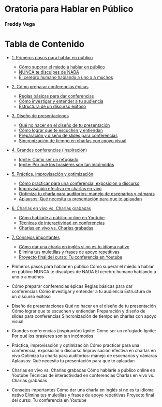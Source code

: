 <h1>Oratoria para Hablar en Público</h1>

<h3>Freddy Vega</h3>

<h1>Tabla de Contenido</h1>

- [1. Primeros pasos para hablar en público](#1-Primeros-pasos-para-hablar-en-público)
  - [Cómo superar el miedo a hablar en público](#Cómo-superar-el-miedo-a-hablar-en-público)
  - [NUNCA te disculpes de NADA](#NUNCA-te-disculpes-de-NADA)
  - [El cerebro humano hablando a uno o a muchos](#El-cerebro-humano-hablando-a-uno-o-a-muchos)
- [2. Cómo preparar conferencias épicas](#2-Cómo-preparar-conferencias-épicas)
  - [Reglas básicas para dar conferencias](#Reglas-básicas-para-dar-conferencias)
  - [Cómo investigar y entender a tu audiencia](#Cómo-investigar-y-entender-a-tu-audiencia)
  - [Estructura de un discurso exitoso](#Estructura-de-un-discurso-exitoso)
- [3. Diseño de presentaciones](#3-Diseño-de-presentaciones)
  - [Qué no hacer en el diseño de tu presentación](#Qué-no-hacer-en-el-diseño-de-tu-presentación)
  - [Cómo lograr que te escuchen y entiendan](#Cómo-lograr-que-te-escuchen-y-entiendan)
  - [Preparación y diseño de slides para conferencias](#Preparación-y-diseño-de-slides-para-conferencias)
  - [Sincronización de tiempo en charlas con apoyo visual](#Sincronización-de-tiempo-en-charlas-con-apoyo-visual)
- [4. Grandes conferencias (inspiración)](#4-Grandes-conferencias-inspiración)
  - [Ignite: Cómo ser un refugiado](#Ignite-Cómo-ser-un-refugiado)
  - [Ignite: Por qué los brasieres son tan incómodos](#Ignite-Por-qué-los-brasieres-son-tan-incómodos)
- [5. Práctica, improvisación y optimización](#5-Práctica-improvisación-y-optimización)
  - [Cómo practicar para una conferencia, exposición o discurso](#Cómo-practicar-para-una-conferencia-exposición-o-discurso)
  - [Improvisación efectiva en charlas en vivo](#Improvisación-efectiva-en-charlas-en-vivo)
  - [Optimiza tu charla para auditorios: manejo de escenarios y cámaras](#Optimiza-tu-charla-para-auditorios-manejo-de-escenarios-y-cámaras)
  - [Aplausos: Qué necesita tu presentación para que te aplaudan](#Aplausos-Qué-necesita-tu-presentación-para-que-te-aplaudan)
- [6. Charlas en vivo vs. Charlas grabadas](#6-Charlas-en-vivo-vs-Charlas-grabadas)
  - [Cómo hablarle a público online en Youtube](#Cómo-hablarle-a-público-online-en-Youtube)
  - [Técnicas de interactividad en conferencias](#Técnicas-de-interactividad-en-conferencias)
  - [Charlas en vivo vs. Charlas grabadas](#Charlas-en-vivo-vs.-Charlas-grabadas)
- [7. Consejos importantes](#7-Consejos-importantes)
  - [Cómo dar una charla en inglés si no es tu idioma nativo](#Cómo-dar-una-charla-en-inglés-si-no-es-tu-idioma-nativo)
  - [Elimina tus muletillas y frases de apoyo repetitivas](#Elimina-tus-muletillas-y-frases-de-apoyo-repetitivas)
  - [Proyecto final del curso: Tu conferencia en Youtube](#Proyecto-final-del-curso-Tu-conferencia-en-Youtube)

- Primeros pasos para hablar en público
Cómo superar el miedo a hablar en público
NUNCA te disculpes de NADA
El cerebro humano hablando a uno o a muchos
- Cómo preparar conferencias épicas
Reglas básicas para dar conferencias
Cómo investigar y entender a tu audiencia
Estructura de un discurso exitoso
- Diseño de presentaciones
Qué no hacer en el diseño de tu presentación
Cómo lograr que te escuchen y entiendan
Preparación y diseño de slides para conferencias
Sincronización de tiempo en charlas con apoyo visual
- Grandes conferencias (inspiración)
Ignite: Cómo ser un refugiado
Ignite: Por qué los brasieres son tan incómodos
- Práctica, improvisación y optimización
Cómo practicar para una conferencia, exposición o discurso
Improvisación efectiva en charlas en vivo
Optimiza tu charla para auditorios: manejo de escenarios y cámaras
Aplausos: Qué necesita tu presentación para que te aplaudan
- Charlas en vivo vs. Charlas grabadas
Cómo hablarle a público online en Youtube
Técnicas de interactividad en conferencias
Charlas en vivo vs. Charlas grabadas
- Consejos importantes
Cómo dar una charla en inglés si no es tu idioma nativo
Elimina tus muletillas y frases de apoyo repetitivas
Proyecto final del curso: Tu conferencia en Youtube